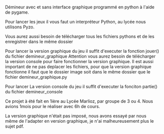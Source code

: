 Démineur avec et sans interface graphique programmé en python à l'aide de pygame.

Pour lancer les jeux il vous faut un interpréteur Python, au lycée nous utilisons Pyzo.

Vous aurez aussi besoin de télécharger tous les fichiers pythons et de les enregistrer dans le même dossier

Pour lancer la version graphique du jeu il suffit d'executer la fonction jouer() du fichier demineur_graphique
Attention vous aurez besoin de télécharger la version console pour faire fonctionner la version graphique.
Il est aussi important de ne pas deplacer les fichiers, pour que la version graphique fonctionne il faut que le dossier image soit dans le même dossier que le fichier demineur_graphique.py

Pour lancer La version console du jeu il suffit d'executer la fonciton partie() du fichier demineur_console

Ce projet à été fait en 1ière au Lycée Marlioz, par groupe de 3 ou 4. Nous avions 1mois pour le réaliser avec 6h de cours.

La version graphique n'était pas imposé, nous avons essayé par nous même de l'adapter en version graphique, je n'ai malheureusement plus le sujet pdf.

